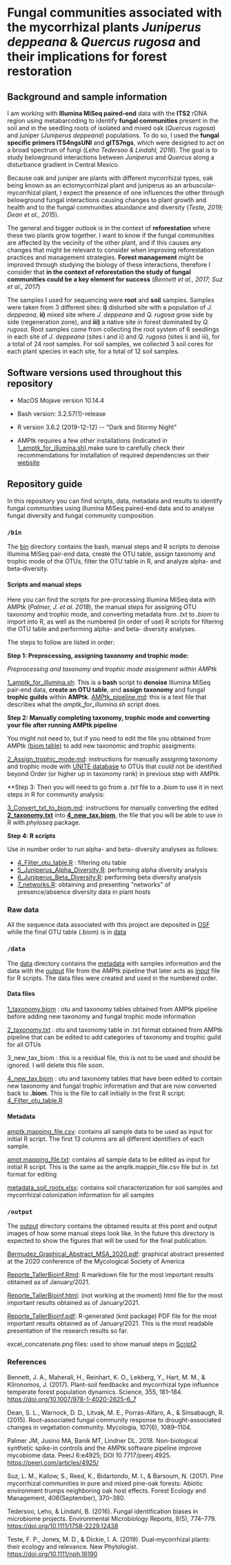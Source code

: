 # Fungal communities associated with the mycorrhizal plants *Juniperus deppeana* & *Quercus rugosa* and their implications for forest restoration



## Background and sample information ### 

I am working with **Illumina MiSeq paired-end** data with the **ITS2** rDNA region using metabarcoding to identify **fungal communities** present in the soil and in the seedling roots of isolated and mixed oak (*Quercus rugosa*) and juniper (*Juniperus deppeana*) populations. To do so, I used the **fungal specific primers ITS4ngsUNI** and **gITS7ngs**, which were designed to act on a broad spectrum of fungi (*Leho Tedersoo & Lindahl, 2016*). The goal is to study belowground interactions between *Juniperus* and *Quercus* along a disturbance gradient in Central Mexico. 

Because oak and juniper are plants with different mycorrhizal types, oak being known as an ectomycorrhizal plant and juniperus as an arbuscular-mycorrhizal plant, I expect the presence of one influences the other through belowground fungal interactions causing changes to plant growth and health and to the fungal communities abundance and diversity (*Teste, 2019; Dean et al., 2015*). 

The general and bigger outlook is in the context of **reforestation** where these two plants grow together. I want to know if the fungal communities are affected by the vecinity of the other plant, and if this causes any changes that might be relevant to consider when improving reforestation practices and management strategies. **Forest management** might be improved through studying the biology of these interactions, therefore I consider that **in the context of reforestation the study of fungal communities could be a key element for success** (*Bennett et al., 2017; Suz et al., 2017*)

The samples I used for sequencing were **root** and **soil** samples. Samples were taken from 3 different sites: **i)** disturbed site with a population of *J. deppeana*, **ii)** mixed site where *J. deppeana* and *Q. rugosa* grow side by side (regeneration zone), and **iii)** a native site in forest dominated by *Q. rugosa*. Root samples come from collecting the root system of 6 seedlings in each site of *J. deppeana* (sites i and ii) and *Q. rugosa* (sites ii and iii), for a total of 24 root samples. For soil samples, we collected 3 soil cores for each plant species in each site, for a total of 12 soil samples. 

## Software versions used throughout this repository ##

- MacOS Mojave version 10.14.4 

- Bash version: 3.2.57(1)-release

- R version 3.6.2 (2019-12-12) -- "Dark and Stormy Night"

- AMPtk requires a few other installations (indicated in [1_amptk_for_illumina.sh](https://github.com/bc-anaisabel/juniperus_paper/tree/master/bin/1_amptk_for_illumina.sh)),make sure to carefully check their recommendations for installation of required dependencies on their [website](https://amptk.readthedocs.io/en/latest/)

## Repository guide ### 

In this repository you can find scripts, data, metadata and results to identify fungal communities using Illumina MiSeq paired-end data and to analyse fungal diversity and fungal community composition. 


### `/bin`

The [bin](https://github.com/bc-anaisabel/juniperus_paper/tree/master/bin) directory contains the bash, manual steps and R scripts to denoise Illumina MiSeq pair-end data, create the OTU table, assign taxonomy and trophic mode of the OTUs, filter the OTU table in R, and analyze alpha- and beta-diversity. 

#### Scripts and manual steps   

Here you can find the scripts for pre-processing Illumina MiSeq data with AMPtk (*Palmer, J. et al. 2018*), the manual steps for assigning OTU taxonomy and trophic mode, and converting metadata from *.txt* to *.biom* to import into R, as well as the numbered (in order of use) R scripts for filtering the OTU table and performing alpha- and beta- diversity analyses. 

The steps to follow are listed in order:

**Step 1: Preprocessing, assigning taxonomy and trophic mode:**

*Preprocessing and taxonomy and trophic mode assignment within AMPtk*

[1_amptk_for_illumina.sh](https://github.com/bc-anaisabel/juniperus_paper/tree/master/bin/1_amptk_for_illumina.sh): This is a **bash** script to **denoise** Illumina MiSeq pair-end data, **create an OTU table**, and **assign taxonomy** and fungal **trophic guilds** within **AMPtk**. [AMPtk_pipeline.md](https://github.com/bc-anaisabel/juniperus_paper/tree/master/bin/AMPtk_pipeline.md): this is a text file that describes what the *amptk_for_illumina.sh* script does. 


**Step 2: Manually completing taxonomy, trophic mode and converting your file after running AMPtk pipeline**

You might not need to, but if you need to edit the file you obtained from AMPtk [(biom table)](https://github.com/bc-anaisabel/juniperus_paper/tree/master/data/1_taxonomy.biom) to add new taxonomic and trophic assigments:

[2_Assign_trophic_mode.md](https://github.com/bc-anaisabel/juniperus_paper/tree/master/bin/2_Assign_trophic_mode.md): instructions for manually assigning taxonomy and trophic mode with [UNITE database](https://unite.ut.ee/) to OTUs that could not be identified beyond Order (or higher up in taxonomy rank) in previous step with AMPtk.
  
**Step 3: Then you will need to go from a *.txt* file to a *.biom* to use it in next steps in R for community analysis:
  
[3_Convert_txt_to_biom.md](https://github.com/bc-anaisabel/juniperus_paper/tree/master/bin/3_Convert_txt_to_biom.md): instructions for manually converting the edited **[2_taxonomy.txt](https://github.com/bc-anaisabel/juniperus_paper/tree/master/data/2_taxonomy.txt)** into **[4_new_tax.biom](https://github.com/bc-anaisabel/juniperus_paper/tree/master/data/4_new_tax.biom)**, the file that you will be able to use in R with *phyloseq* package. 

**Step 4: R scripts** 

Use in number order to run alpha- and beta- diversity analyses as follows:

  * [4_Filter_otu_table.R](https://github.com/bc-anaisabel/juniperus_paper/tree/master/bin/4_Filter_otu_table.R) : filtering otu table
  * [5_Juniperus_Alpha_Diversity.R](https://github.com/bc-anaisabel/juniperus_paper/tree/master/bin/5_Juniperus_Alpha_Diversity.R): performing alpha diversity analysis
  * [6_Juniperus_Beta_Diversity.R](https://github.com/bc-anaisabel/juniperus_paper/tree/master/bin/6_Juniperus_Beta_Diversity.R): performing beta diversity analysis
  * [7_networks.R](https://github.com/bc-anaisabel/juniperus_paper/tree/master/bin/7_networks.R): obtaining and presenting "networks" of presence/absence diversity data in plant hosts 
  
  
### Raw data ### 


All the sequence data associated with this project are deposited in [OSF](https://osf.io) while the final OTU table (.biom) is in [data](https://github.com/bc-anaisabel/juniperus_paper/tree/master/data)
  

### `/data`

The [data](https://github.com/bc-anaisabel/juniperus_paper/tree/master/data) directory contains the [metadata](https://github.com/bc-anaisabel/juniperus_paper/tree/master/data/amptk.mapping_file.csv) with samples information and the data with the [output](https://github.com/bc-anaisabel/juniperus_paper/tree/master/data/1_taxonomy.biom) file from the AMPtk pipeline that later acts as [input](https://github.com/bc-anaisabel/juniperus_paper/tree/master/data/4_new_tax.biom) file for R scripts. The data files were created and used in the numbered order. 


#### Data files


[1_taxonomy.biom](https://github.com/bc-anaisabel/juniperus_paper/tree/master/data/1_taxonomy.biom) : otu and taxonomy tables obtained from AMPtk pipeline before adding new taxonomy and fungal trophic mode information

[2_taxonomy.txt](https://github.com/bc-anaisabel/juniperus_paper/tree/master/data/2_taxonomy.txt) : otu and taxonomy table in .txt format obtained from AMPtk pipeline that can be edited to add categories of taxonomy and trophic guild for all OTUs 

3_new_tax_biom : this is a residual file, this is not to be used and should be ignored. I will delete this file soon. 

[4_new_tax.biom](https://github.com/bc-anaisabel/juniperus_paper/tree/master/data/4_new_tax.biom) : otu and taxonomy tables that have been edited to contain new taxonomy and fungal trophic information and that are now converted back to **.biom**. This is the file to call initially in the first R script: [4_Filter_otu_table.R](https://github.com/bc-anaisabel/juniperus_paper/tree/master/bin/4_Filter_otu_table.R)
   
   

#### Metadata 

[amptk.mapping_file.csv](https://github.com/bc-anaisabel/juniperus_paper/tree/master/data/amptk.mapping_file.csv): contains all sample data to be used as input for initial R script. The first 13 columns are all different identifiers of each sample. 

[ampt.mapping_file.txt](https://github.com/bc-anaisabel/juniperus_paper/tree/master/data/amptk.mapping_file.txt): contains all sample data to be edited as input for initial R script. This is the same as the amptk.mappin_file.csv file but in .txt format for editing 

[metadata_soil_roots.xlsx](https://github.com/bc-anaisabel/juniperus_paper/tree/master/data/metadata_soil_roots.xlsx): contains soil characterization for soil samples and mycorrhizal colonization information for all samples 


### `/output`

The [output](https://github.com/bc-anaisabel/juniperus_paper/tree/master/output) directory contains the obtained results at this point and output images of how some manual steps look like. In the future this directory is expected to show the figures that will be used for the final publication. 

[Bermudez_Graphical_Abstract_MSA_2020.pdf](https://github.com/bc-anaisabel/juniperus_paper/blob/master/output/Bermudez_Graphical_Abstract_MSA_2020.pdf): graphical abstract presented at the 2020 conference of the Mycological Society of America

[Reporte_TallerBioinf.Rmd](https://github.com/bc-anaisabel/juniperus_paper/blob/master/output/Reporte_TallerBioinf.Rmd): R markdown file for the most important results obtained as of January/2021. 

[Reporte_TallerBioinf.html](https://github.com/bc-anaisabel/juniperus_paper/blob/master/output/Reporte_TallerBioinf.html): (not working at the moment) html file for the most important results obtained as of January/2021. 

[Reporte_TallerBioinf.pdf](https://github.com/bc-anaisabel/juniperus_paper/blob/master/output/Reporte_TallerBioinf.pdf): R-generated (knit package) PDF file for the most important results obtained as of January/2021. This is the most readable presentation of the research results so far. 

excel_concatenate.png files: used to show manual steps in [Script2](https://github.com/bc-anaisabel/juniperus_paper/blob/master/bin/2_Assign_trophic_mode.md)




### References 

Bennett, J. A., Maherali, H., Reinhart, K. O., Lekberg, Y., Hart, M. M., & Klironomos, J. (2017). 
        Plant-soil feedbacks and mycorrhizal type influence temperate forest population dynamics. 
        Science, 355, 181–184. https://doi.org/10.1007/978-1-4020-2625-6_7

Dean, S. L., Warnock, D. D., Litvak, M. E., Porras-Alfaro, A., & Sinsabaugh, R. (2015). 
        Root-associated fungal community response to drought-associated changes in vegetation community. 
        Mycologia, 107(6), 1089–1104.


Palmer JM, Jusino MA, Banik MT, Lindner DL. 2018. Non-biological synthetic spike-in controls
        and the AMPtk software pipeline improve mycobiome data. PeerJ 6:e4925;
        DOI 10.7717/peerj.4925. https://peerj.com/articles/4925/
        
Suz, L. M., Kallow, S., Reed, K., Bidartondo, M. I., & Barsoum, N. (2017). Pine mycorrhizal 
        communities in pure and mixed pine-oak forests: Abiotic environment trumps neighboring oak host 
        effects. Forest Ecology and Management, 406(September), 370–380. 
        
Tedersoo, Leho, & Lindahl, B. (2016). Fungal identification biases in microbiome projects. 
        Environmental Microbiology Reports, 8(5), 774–779. 
        https://doi.org/10.1111/1758-2229.12438
        
Teste, F. P., Jones, M. D., & Dickie, I. A. (2019). Dual‐mycorrhizal plants: their ecology 
        and relevance. New Phytologist. https://doi.org/10.1111/nph.16190


